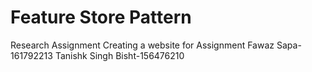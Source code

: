 # Feature Store Pattern
Research Assignment 
Creating a website for Assignment
Fawaz Sapa-161792213
Tanishk Singh Bisht-156476210

